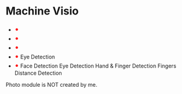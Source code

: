# Machine Visio

- <span style="color:red; font-size:20px;">•</span> 
- <span style="color:red; font-size:20px;">•</span> 
- <span style="color:red; font-size:20px;">•</span> 
- <span style="color:red; font-size:20px;">•</span> Eye Detection
- <span style="color:red; font-size:20px;">•</span> 
Face Detection
Eye Detection
Hand & Finger Detection
Fingers Distance Detection

Photo module is NOT created by me.

